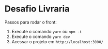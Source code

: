 # Desafio Livraria

Passos para rodar o front:
1. Execute o comando `yarn` ou `npm -i`
2. Execute o comando `yarn dev`
3. Acessar o projeto em `http://localhost:3000/`